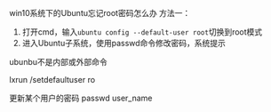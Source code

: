 
win10系统下的Ubuntu忘记root密码怎么办
方法一：
1. 打开cmd，输入`ubuntu config --default-user root`切换到root模式
2. 进入Ubuntu子系统，使用passwd命令修改密码，系统提示


ubunbu不是内部或外部命令

lxrun /setdefaultuser ro



更新某个用户的密码
passwd user_name


